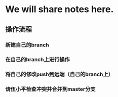 # We will share notes here.

## 操作流程

### 新建自己的branch

### 在自己的branch上进行操作

### 将自己的修改push到远端（自己的branch上）

### 请伍小平检查冲突并合并到master分支


